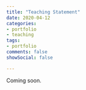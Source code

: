 ```yaml
---
title: "Teaching Statement"
date: 2020-04-12
categories:
- portfolio
- teaching
tags:
- portfolio
comments: false
showSocial: false

---
```


<!--more-->
Coming soon.



